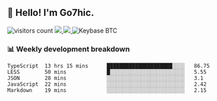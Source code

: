 ## 👋 Hello! I'm Go7hic.

 ![visitors count](https://visitors-by-url-pls-dont-use-this-in-your-repo.vercel.app/Go7hic-github-readme)
 <a href="https://twitter.com/Go7hic">
    <img src="https://img.shields.io/badge/-@Go7hic-1ca0f1?style=flat-square&labelColor=1ca0f1&logo=twitter&logoColor=white&link=https://twitter.com/Go7hic">
   <a/>
   <a href="mailto:gtfx0209@gmail.com">
    <img src="https://img.shields.io/badge/-gtfx0209@gmail.com-c14438?style=flat-square&logo=Gmail&logoColor=white&link=mailto:gtfx0209@gmail.com">
   <a/>
    ![Keybase BTC](https://img.shields.io/keybase/btc/Go7hic)
 <!--
🔭 I’m currently working
🌱 I’m currently learning
💬 Ask me about 
📫 How to reach me: 
⚡ Fun fact: 
-->
 <!--
![My Github Stats](https://github-readme-stats.vercel.app/api?username=Go7hic&show_icons=true&count_private=true)

-->

### 📊 Weekly development breakdown
<!--START_SECTION:waka-->
```text
TypeScript  13 hrs 15 mins      █████████████████████░░░░   86.75 
LESS        50 mins             █░░░░░░░░░░░░░░░░░░░░░░░░   5.55 
JSON        28 mins             ░░░░░░░░░░░░░░░░░░░░░░░░░   3.1 
JavaScript  22 mins             ░░░░░░░░░░░░░░░░░░░░░░░░░   2.42 
Markdown    19 mins             ░░░░░░░░░░░░░░░░░░░░░░░░░   2.15
```
<!--END_SECTION:waka-->

